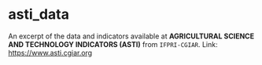 # asti_data

An excerpt of the data and indicators available at **AGRICULTURAL SCIENCE AND TECHNOLOGY INDICATORS (ASTI)**  from `IFPRI-CGIAR`.
Link: https://www.asti.cgiar.org
